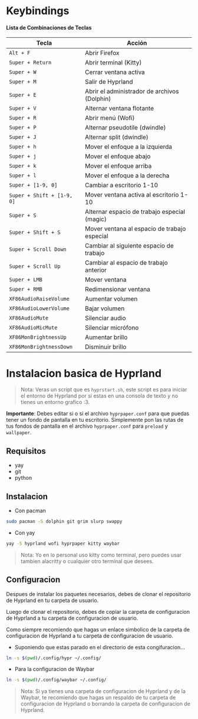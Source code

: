 # Keybindings

#### Lista de Combinaciones de Teclas

| Tecla                          | Acción                                          |
|---------------------------------|-------------------------------------------------|
| `Alt + F`                       | Abrir Firefox                                   |
| `Super + Return`                | Abrir terminal (Kitty)                          |
| `Super + W`                     | Cerrar ventana activa                           |
| `Super + M`                     | Salir de Hyprland                               |
| `Super + E`                     | Abrir el administrador de archivos (Dolphin)    |
| `Super + V`                     | Alternar ventana flotante                       |
| `Super + R`                     | Abrir menú (Wofi)                               |
| `Super + P`                     | Alternar pseudotile (dwindle)                   |
| `Super + J`                     | Alternar split (dwindle)                        |
| `Super + h`                     | Mover el enfoque a la izquierda                 |
| `Super + j`                     | Mover el enfoque abajo                          |
| `Super + k`                     | Mover el enfoque arriba                         |
| `Super + l`                     | Mover el enfoque a la derecha                   |
| `Super + [1-9, 0]`              | Cambiar a escritorio 1-10                       |
| `Super + Shift + [1-9, 0]`      | Mover ventana activa al escritorio 1-10         |
| `Super + S`                     | Alternar espacio de trabajo especial (magic)    |
| `Super + Shift + S`             | Mover ventana al espacio de trabajo especial    |
| `Super + Scroll Down`           | Cambiar al siguiente espacio de trabajo         |
| `Super + Scroll Up`             | Cambiar al espacio de trabajo anterior          |
| `Super + LMB`                   | Mover ventana                                   |
| `Super + RMB`                   | Redimensionar ventana                           |
| `XF86AudioRaiseVolume`          | Aumentar volumen                                |
| `XF86AudioLowerVolume`          | Bajar volumen                                   |
| `XF86AudioMute`                 | Silenciar audio                                 |
| `XF86AudioMicMute`              | Silenciar micrófono                             |
| `XF86MonBrightnessUp`           | Aumentar brillo                                 |
| `XF86MonBrightnessDown`         | Disminuir brillo                                |


# Instalacion basica de Hyprland

> Nota: Veras un script que es `hyprstart.sh`, este script es para iniciar el entorno de Hyprland por si estas en una consola de texto y no tienes un entorno grafico :3.

**Importante**: Debes editar si o si el archivo `hyprpaper.conf` para que puedas tener un fondo de pantalla en tu escritorio.
Simplemente pon las rutas de tus fondos de pantalla en el archivo `hyprpaper.conf` para `preload` y `wallpaper`.

## Requisitos
- yay
- git
- python

## Instalacion

- Con pacman
```bash
sudo pacman -S dolphin git grim slurp swappy
```

- Con yay
```bash
yay -S hyprland wofi hyprpaper kitty waybar
```
> Nota: Yo en lo personal uso kitty como terminal, pero puedes usar tambien alacritty o cualquier otro terminal que desees.


## Configuracion

Despues de instalar los paquetes necesarios, debes de clonar el repositorio de Hyprland en tu carpeta de usuario.

Luego de clonar el repositorio, debes de copiar la carpeta de configuracion de Hyprland a tu carpeta de configuracion de usuario.

Como siempre recomiendo que hagas un enlace simbolico de la carpeta de configuracion de Hyprland a tu carpeta de configuracion de usuario.

- Suponiendo que estas parado en el directorio de esta congifuracion...
```bash
ln -s $(pwd)/.config/hypr ~/.config/
```
- Para la configuracion de Waybar
```bash
ln -s $(pwd)/.config/waybar ~/.config/
```

> Nota: Si ya tienes una carpeta de configuracion de Hyprland y de la Waybar, te recomiendo que hagas un respaldo de tu carpeta de configuracion de Hyprland o borrando la carpeta de configuracion de Hyprland.


